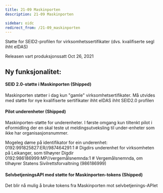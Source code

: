 ```yaml
---
title: 21-09 Maskinporten
description: 21-09 Maskinporten

sidebar: oidc
redirect_from: /21-09_maskinporten
---
```



Støtte for SEID2-profilen for virksomhetssertifikater (dvs. kvalifiserte segl ihht eIDAS)



Releasen vart produksjonssatt Oct 26, 2021

## Ny funksjonalitet:


#### SEID 2.0-støtte i Maskinporten  (Shipped)

Maskinporten støtter i dag kun "gamle" virksomhetsertifikater. Må utvides med støtte for nye kvalifiserte sertifikater ihht eIDAS ihht SEID2.0 profilen




#### Pilot underenheter (Shipped)

Maskinporten-støtte for underenheter. I første omgang kun tiltenkt pilot i eFormidling der en skal teste ut meldingsutveksling til under-enheter som ikke har organisasjonsnummer.

Mogeleg døme på identifikator for ein underenhet:  
0192:991825827:ER//987464291:1 # Digdirs underenhet for virksomheten på Leikanger, som tilhøyrer Digdir  
0192:986186999:MP//vergemålsnemnda:1 # Vergemålsnemnda, om tilhøyrer Statens Sivilrettsforvaltning (986186999)




#### SelvbetjeningsAPI med støtte for Maskinporten-tokens (Shipped)

Det blir nå mulig å bruke tokens fra Maskinporten mot selvbetjenings-APIet

